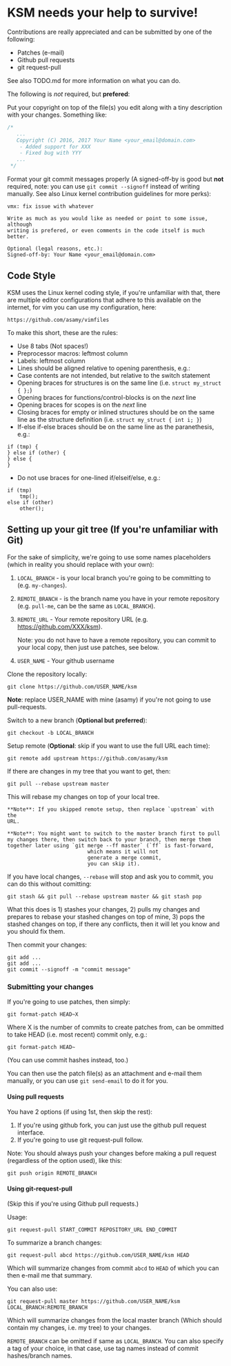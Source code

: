 # KSM needs your help to survive!

Contributions are really appreciated and can be submitted by one of the following:

- Patches (e-mail)
- Github pull requests
- git request-pull

See also TODO.md for more information on what you can do.

The following is _not_ required, but **prefered**:

   Put your copyright on top of the file(s) you edit along with a tiny description
   with your changes.  Something like:

```c
/*
   ...
   Copyright (C) 2016, 2017 Your Name <your_email@domain.com>
	- Added support for XXX
	- Fixed bug with YYY
   ...
 */
```

   Format your git commit messages properly (A signed-off-by is good but
   **not** required, note: you can use `git commit --signoff` instead of writing
   manually.  See also Linux kernel contribution guidelines for more perks):
```
vmx: fix issue with whatever

Write as much as you would like as needed or point to some issue, although
writing is prefered, or even comments in the code itself is much better.

Optional (legal reasons, etc.):
Signed-off-by: Your Name <your_email@domain.com>
```

## Code Style

KSM uses the Linux kernel coding style, if you're unfamiliar with that, there
are multiple editor configurations that adhere to this available on the
internet, for vim you can use my configuration, here:

	https://github.com/asamy/vimfiles

To make this short, these are the rules:

- Use 8 tabs (Not spaces!)
- Preprocessor macros: leftmost column
- Labels: leftmost column
- Lines should be aligned relative to opening parenthesis, e.g.:
- Case contents are not intended, but relative to the switch statement
- Opening braces for structures is on the same line (i.e. `struct my_struct {
						     };`)
- Opening braces for functions/control-blocks is on the _next_ line
- Opening braces for scopes is on the _next_ line
- Closing braces for empty or inlined structures should be on the same line as the structure definition (i.e. `struct my_struct { int i; }`)
- If-else if-else braces should be on the same line as the paranethesis, e.g.:

```
if (tmp) {
} else if (other) {
} else {
}
```
- Do not use braces for one-lined if/elseif/else, e.g.:

```
if (tmp)
	tmp();
else if (other)
	other();
```

## Setting up your git tree (If you're unfamiliar with Git)

For the sake of simplicity, we're going to use some names placeholders (which
									in
									reality
									you
									should
									replace
									with
									your
									own):

1. `LOCAL_BRANCH` - is your local branch you're going to be committing to (e.g.
   `my-changes`).
2. `REMOTE_BRANCH` - is the branch name you have in your remote repository (e.g.
   `pull-me`, can be the same as `LOCAL_BRANCH`).
3. `REMOTE_URL` - Your remote repository URL (e.g. https://github.com/XXX/ksm).

	Note: you do not have to have a remote repository, you can commit to
	your local copy, then just use patches, see below.
4. `USER_NAME` - Your github username

Clone the repository locally:

`git clone https://github.com/USER_NAME/ksm`

**Note**: replace USER_NAME with mine (asamy) if you're not going to use
pull-requests.

Switch to a new branch (**Optional but preferred**):

`git checkout -b LOCAL_BRANCH`

Setup remote (**Optional**: skip if you want to use the full URL each time):

`git remote add upstream https://github.com/asamy/ksm`

If there are changes in my tree that you want to get, then:

`git pull --rebase upstream master`

This will rebase my changes on top of your local tree.

	**Note**: If you skipped remote setup, then replace `upstream` with the
	URL.

	**Note**: You might want to switch to the master branch first to pull
	my changes there, then switch back to your branch, then merge them
	together later using `git merge --ff master` (`ff` is fast-forward,
						      which means it will not
						      generate a merge commit,
						      you can skip it).


If you have local changes, `--rebase` will stop and ask you to commit, you can
do this without comitting:

`git stash && git pull --rebase upstream master && git stash pop`

What this does is 1) stashes your changes, 2) pulls my changes and prepares to
rebase your stashed changes on top of mine, 3) pops the stashed changes on
top, if there any conflicts, then it will let you know and you should fix them.

Then commit your changes:

```
git add ...
git add ...
git commit --signoff -m "commit message"
```

### Submitting your changes

If you're going to use patches, then simply:

`git format-patch HEAD~X`

Where X is the number of commits to create patches from, can be ommitted to
take HEAD (i.e. most recent) commit only, e.g.:

`git format-patch HEAD~`

(You can use commit hashes instead, too.)

You can then use the patch file(s) as an attachment and e-mail them manually, or
you can use `git send-email` to do it for you.

#### Using pull requests

You have 2 options (if using 1st, then skip the rest):

1. If you're using github fork, you can just use the github pull request
   interface.
2. If you're going to use git request-pull follow.

Note: You should always push your changes before making a pull request
(regardless of the option used), like this:

	git push origin REMOTE_BRANCH

#### Using git-request-pull

(Skip this if you're using Github pull requests.)

Usage:

	git request-pull START_COMMIT REPOSITORY_URL END_COMMIT

To summarize a branch changes:

	git request-pull abcd https://github.com/USER_NAME/ksm HEAD

Which will summarize changes from commit `abcd` to `HEAD` of which you can then
e-mail me that summary.

You can also use:

	git request-pull master https://github.com/USER_NAME/ksm LOCAL_BRANCH:REMOTE_BRANCH

Which will summarize changes from the local master branch (Which should contain
							   my changes, i.e. my
							   tree) to your changes.

`REMOTE_BRANCH` can be omitted if same as `LOCAL_BRANCH`.
You can also specify a tag of your choice, in that case, use tag names instead
of commit hashes/branch names.

